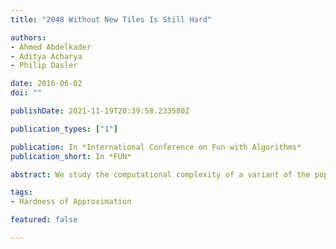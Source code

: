 ```yaml
---
title: "2048 Without New Tiles Is Still Hard"

authors:
- Ahmed Abdelkader
- Aditya Acharya
- Philip Dasler

date: 2016-06-02
doi: ""

publishDate: 2021-11-19T20:39:58.233580Z

publication_types: ["1"]

publication: In *International Conference on Fun with Algorithms*
publication_short: In *FUN*

abstract: We study the computational complexity of a variant of the popular 2048 game in which no new tiles are generated after each move. As usual, instances are defined on rectangular boards of arbitrary size. We consider the natural decision problems of achieving a given constant tile value, score or number of moves. We also consider approximating the maximum achievable value for these three objectives. We prove all these problems are NP-hard by a reduction from 3SAT. Furthermore, we consider potential extensions of these results to a similar variant of the Threes! game. To this end, we report on a peculiar motion pattern, that is not possible in 2048, which we found much harder to control by similar board designs.

tags:
- Hardness of Approximation

featured: false

---
```

